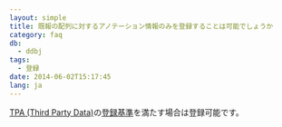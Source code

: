 ```yaml
---
layout: simple
title: 既報の配列に対するアノテーション情報のみを登録することは可能でしょうか
category: faq
db:
  - ddbj
tags: 
  - 登録
date: 2014-06-02T15:17:45
lang: ja
---
```




<p><a href="/ddbj/tpa.html">TPA (Third Party Data)</a>の<a href="/ddbj/tpa-table-e.html">登録基準</a>を満たす場合は登録可能です。</p>
